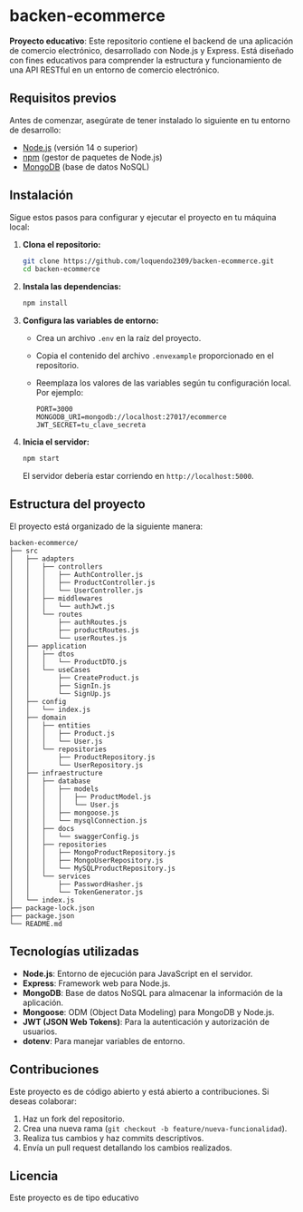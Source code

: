 # backen-ecommerce

**Proyecto educativo**: Este repositorio contiene el backend de una aplicación de comercio electrónico, desarrollado con Node.js y Express. Está diseñado con fines educativos para comprender la estructura y funcionamiento de una API RESTful en un entorno de comercio electrónico.

## Requisitos previos

Antes de comenzar, asegúrate de tener instalado lo siguiente en tu entorno de desarrollo:

* [Node.js](https://nodejs.org/) (versión 14 o superior)
* [npm](https://www.npmjs.com/) (gestor de paquetes de Node.js)
* [MongoDB](https://www.mongodb.com/) (base de datos NoSQL)

## Instalación

Sigue estos pasos para configurar y ejecutar el proyecto en tu máquina local:

1. **Clona el repositorio:**

   ```bash
   git clone https://github.com/loquendo2309/backen-ecommerce.git
   cd backen-ecommerce
   ```

2. **Instala las dependencias:**

   ```bash
   npm install
   ```

3. **Configura las variables de entorno:**

   * Crea un archivo `.env` en la raíz del proyecto.
   * Copia el contenido del archivo `.envexample` proporcionado en el repositorio.
   * Reemplaza los valores de las variables según tu configuración local. Por ejemplo:

     ```env
     PORT=3000
     MONGODB_URI=mongodb://localhost:27017/ecommerce
     JWT_SECRET=tu_clave_secreta
     ```

4. **Inicia el servidor:**

   ```bash
   npm start
   ```

   El servidor debería estar corriendo en `http://localhost:5000`.

## Estructura del proyecto

El proyecto está organizado de la siguiente manera:

```
backen-ecommerce/
├── src
│   ├── adapters
│   │   ├── controllers
│   │   │   ├── AuthController.js
│   │   │   ├── ProductController.js
│   │   │   └── UserController.js
│   │   ├── middlewares
│   │   │   └── authJwt.js
│   │   └── routes
│   │       ├── authRoutes.js
│   │       ├── productRoutes.js
│   │       └── userRoutes.js
│   ├── application
│   │   ├── dtos
│   │   │   └── ProductDTO.js
│   │   └── useCases
│   │       ├── CreateProduct.js
│   │       ├── SignIn.js
│   │       └── SignUp.js
│   ├── config
│   │   └── index.js
│   ├── domain
│   │   ├── entities
│   │   │   ├── Product.js
│   │   │   └── User.js
│   │   └── repositories
│   │       ├── ProductRepository.js
│   │       └── UserRepository.js
│   ├── infraestructure
│   │   ├── database
│   │   │   ├── models
│   │   │   │   ├── ProductModel.js
│   │   │   │   └── User.js
│   │   │   ├── mongoose.js
│   │   │   └── mysqlConnection.js
│   │   ├── docs
│   │   │   └── swaggerConfig.js
│   │   ├── repositories
│   │   │   ├── MongoProductRepository.js
│   │   │   ├── MongoUserRepository.js
│   │   │   └── MySQLProductRepository.js
│   │   └── services
│   │       ├── PasswordHasher.js
│   │       └── TokenGenerator.js
│   └── index.js
├── package-lock.json
├── package.json
└── README.md
```


## Tecnologías utilizadas

* **Node.js**: Entorno de ejecución para JavaScript en el servidor.
* **Express**: Framework web para Node.js.
* **MongoDB**: Base de datos NoSQL para almacenar la información de la aplicación.
* **Mongoose**: ODM (Object Data Modeling) para MongoDB y Node.js.
* **JWT (JSON Web Tokens)**: Para la autenticación y autorización de usuarios.
* **dotenv**: Para manejar variables de entorno.

## Contribuciones

Este proyecto es de código abierto y está abierto a contribuciones. Si deseas colaborar:

1. Haz un fork del repositorio.
2. Crea una nueva rama (`git checkout -b feature/nueva-funcionalidad`).
3. Realiza tus cambios y haz commits descriptivos.
4. Envía un pull request detallando los cambios realizados.

## Licencia

Este proyecto es de tipo educativo 
